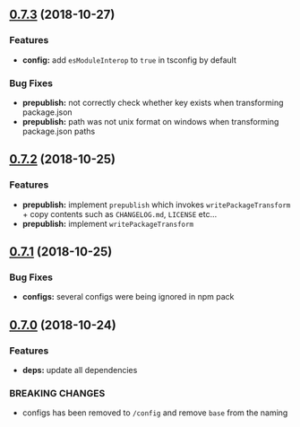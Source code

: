 ## [0.7.3](https://github.com/sketch7/ssv-tools/compare/0.7.2...0.7.3) (2018-10-27)

### Features

- **config:** add `esModuleInterop` to `true` in tsconfig by default


### Bug Fixes

- **prepublish:** not correctly check whether key exists when transforming package.json
- **prepublish:** path was not unix format on windows when transforming package.json paths


## [0.7.2](https://github.com/sketch7/ssv-tools/compare/0.7.1...0.7.2) (2018-10-25)

### Features

- **prepublish:** implement `prepublish` which invokes `writePackageTransform` + copy contents such as `CHANGELOG.md`, `LICENSE` etc...
- **prepublish:** implement `writePackageTransform`


## [0.7.1](https://github.com/sketch7/ssv-tools/compare/0.7.0...0.7.1) (2018-10-25)

### Bug Fixes

- **configs:** several configs were being ignored in npm pack


## [0.7.0](https://github.com/sketch7/ssv-tools/compare/0.6.12...0.7.0) (2018-10-24)

### Features

- **deps:** update all dependencies

### BREAKING CHANGES

- configs has been removed to `/config` and remove `base` from the naming
